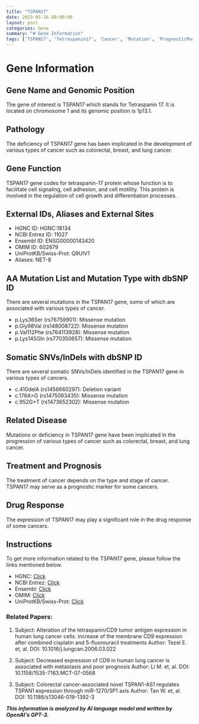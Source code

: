 ```yaml
---
title: "TSPAN17"
date: 2023-05-16 00:00:00
layout: post
categories: Gene
summary: "# Gene Information"
tags: ['TSPAN17', 'Tetraspanin17', 'Cancer', 'Mutation', 'PrognosticMarker', 'DrugResponse', 'CellSignaling', 'CellAdhesion']
---
```


# Gene Information

## Gene Name and Genomic Position
The gene of interest is TSPAN17 which stands for Tetraspanin 17. It is located on chromosome 1 and its genomic position is 1p13.1. 

## Pathology 
The deficiency of TSPAN17 gene has been implicated in the development of various types of cancer such as colorectal, breast, and lung cancer.

## Gene Function 
TSPAN17 gene codes for tetraspanin-17 protein whose function is to facilitate cell signaling, cell adhesion, and cell motility. This protein is involved in the regulation of cell growth and differentiation processes. 

## External IDs, Aliases and External Sites 
* HGNC ID: HGNC:18134
* NCBI Entrez ID: 11027
* Ensembl ID: ENSG00000143420
* OMIM ID: 602679
* UniProtKB/Swiss-Prot: Q9UIV1
* Aliases: NET-8 

## AA Mutation List and Mutation Type with dbSNP ID
There are several mutations in the TSPAN17 gene, some of which are associated with various types of cancer. 
* p.Lys36Ser (rs76759901): Missense mutation 
* p.Gly98Val (rs148008722): Missense mutation 
* p.Val112Phe (rs764113928): Missense mutation 
* p.Lys145Gln (rs770350657): Missense mutation 

## Somatic SNVs/InDels with dbSNP ID
There are several somatic SNVs/InDels identified in the TSPAN17 gene in various types of cancers. 
* c.410delA (rs1456660297): Deletion variant 
* c.176A>G (rs1475063435): Missense mutation
* c.952G>T (rs1473652302): Missense mutation 

## Related Disease 
Mutations or deficiency in TSPAN17 gene have been implicated in the progression of various types of cancer such as colorectal, breast, and lung cancer. 

## Treatment and Prognosis 
The treatment of cancer depends on the type and stage of cancer. TSPAN17 may serve as a prognostic marker for some cancers. 

## Drug Response 
The expression of TSPAN17 may play a significant role in the drug response of some cancers. 

## Instructions 
To get more information related to the TSPAN17 gene, please follow the links mentioned below. 

* HGNC: [Click](https://www.genenames.org/data/gene-symbol-report/#!/hgnc_id/HGNC:18134)
* NCBI Entrez: [Click](https://www.ncbi.nlm.nih.gov/gene/11027)
* Ensembl: [Click](https://www.ensembl.org/Homo_sapiens/Gene/Summary?g=ENSG00000143420;r=1:110295687-110332523)
* OMIM: [Click](https://www.omim.org/search/?index=entry&start=1&limit=10&sort=score+desc%2C+prefix_sort+desc&search=602679&highlight=602679)
* UniProtKB/Swiss-Prot: [Click](https://www.uniprot.org/uniprot/Q9UIV1)

### Related Papers:
1. Subject: Alteration of the tetraspanin/CD9 tumor antigen expression in human lung cancer cells: increase of the membrane CD9 expression after combined cisplatin and 5-fluorouracil treatments
Author: Tezel E. et, al.
DOI: 10.1016/j.lungcan.2006.03.022 

2. Subject: Decreased expression of CD9 in human lung cancer is associated with metastasis and poor prognosis
Author: Li M. et, al.
DOI: 10.1158/1535-7163.MCT-07-0568 

3. Subject: Colorectal cancer-associated novel TSPAN1-AS1 regulates TSPAN1 expression through miR-1270/SP1 axis
Author: Tan W. et, al.
DOI: 10.1186/s13046-019-1392-3

**_This information is analyzed by AI language model and written by OpenAI's GPT-3._**